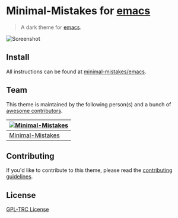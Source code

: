 # Minimal-Mistakes for [emacs](https://www.emacs.org/)

> A dark theme for [emacs](https://www.emacs.org/).

![Screenshot](https://raw.githubusercontent.com/minimal-mistakes/emacs/main/screenshot.png)

## Install

All instructions can be found at [minimal-mistakes/emacs](https://minimal-mistakes.xyz/apps/terminals/emacs).

## Team

This theme is maintained by the following person(s) and a bunch of [awesome contributors](https://github.com/minimal-mistakes/emacs/graphs/contributors).

| [![Minimal-Mistakes](https://avatars.githubusercontent.com/u/99121492?s=125)](https://github.com/Minimal-Mistakes) |
| ------------------------------------------------------------------------------------------------------------------ |
| [Minimal-Mistakes](https://github.com/Minimal-Mistakes)                                                            |

## Contributing

If you'd like to contribute to this theme, please read the [contributing guidelines](./.github/CONTRIBUTING.md).

## License

[GPL-TRC License](./LICENSE)
